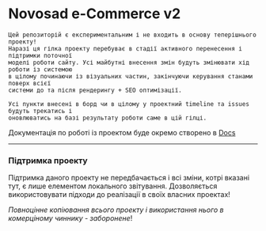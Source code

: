 # Novosad e-Commerce v2

```
Цей репозиторій є експериментальним і не входить в основу теперішнього проекту! 
Наразі ця гілка проекту перебуває в стадії активного перенесення і підтримки поточної
моделі роботи сайту. Усі майбутні внесення змін будуть змінювати хід роботи із системою
в цілому починаючи із візуальних частин, закінчуючи керування станами поверх всієї 
системи до та після рендерингу + SEO оптимізації.

Усі пункти внесені в борд чи в цілому у проектний timeline та issues будуть трекатись і 
оновлюватись на базі результату роботи саме в цій гілці.
```

Документація по роботі із проектом буде окремо створено в [Docs](https://github.com/the-az-dev/novosad-eCommerce/wiki)

---
### Підтримка проекту

Підтримка даного проекту не передбачається і всі зміни, котрі вказані тут, є лише елементом 
локального звітування. Дозволяється використовувати підходи до реалізації в своїх власних проектах!

_Повноцінне копіювання всього проекту і використання нього в комерціному чиннику - заборонене_!
